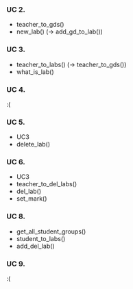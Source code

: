 ### UC 2. ###
  - teacher_to_gds()
  - new_lab() (-> add_gd_to_lab())
### UC 3. ###
  - teacher_to_labs() (-> teacher_to_gds())
  - what_is_lab()
### UC 4. ###
  :(
### UC 5. ###
  - UC3
  - delete_lab()
### UC 6. ###
  - UC3
  - teacher_to_del_labs()
  - del_lab()
  - set_mark()
### UC 8. ###
  - get_all_student_groups()
  - student_to_labs()
  - add_del_lab()
### UC 9. ###
  :(
  
